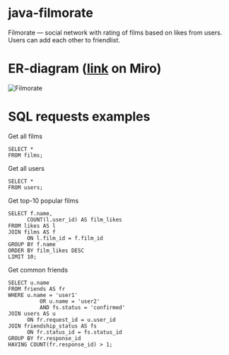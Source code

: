 # java-filmorate
Filmorate — social network with rating of films based on likes from users. 
Users can add each other to friendlist.

# ER-diagram ([link](https://miro.com/app/board/uXjVPIgCEC0=/) on Miro)
![Filmorate](https://user-images.githubusercontent.com/100466117/198703173-ad321ce8-9884-4961-a54e-c1e03181fda3.jpg)

# SQL requests examples

Get all films
```
SELECT *
FROM films;
```

Get all users
```
SELECT *
FROM users;
```

Get top-10 popular films
```
SELECT f.name,  
      COUNT(l.user_id) AS film_likes
FROM likes AS l
JOIN films AS f
      ON l.film_id = f.film_id 
GROUP BY f.name
ORDER BY film_likes DESC 
LIMIT 10;
```

Get common friends
```
SELECT u.name
FROM friends AS fr
WHERE u.name = 'user1'
	      OR u.name = 'user2'
	      AND fs.status = 'confirmed'
JOIN users AS u
      ON fr.request_id = u.user_id
JOIN friendship_status AS fs
      ON fr.status_id = fs.status_id
GROUP BY fr.response_id
HAVING COUNT(fr.response_id) > 1;
```
